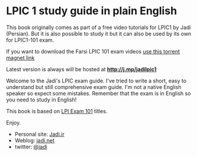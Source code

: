 # LPIC 1 study guide in plain English

This book originally comes as part of a free video tutorials for LPIC1 by Jadi (Persian). But it is also possible to study it  but it can also be used by its own for LPIC1-101 exam.

If you want to download the Farsi LPIC 101 exam videos [use this torrent magnet link](magnet:?xt=urn:btih:637a4117d1994281d9ffa6e907e6e1afbf1c8e59&dn=%D8%AF%D9%88%D8%B1%D9%87%20%D9%85%D8%AC%D8%A7%D8%B2%DB%8C%20%D8%A2%D9%85%D9%88%D8%B2%D8%B4%20%D9%84%DB%8C%D9%86%D9%88%DA%A9%D8%B3%20%D8%AA%D9%88%D8%B3%D8%B7%20%D8%AC%D8%A7%D8%AF%DB%8C%20%D9%85%DB%8C%D8%B1%D9%85%DB%8C%D8%B1%D8%A7%D9%86%DB%8C&tr=udp%3A%2F%2Fopen.demonii.com%3A1337&tr=udp%3A%2F%2Ftracker.openbittorrent.com%3A80%2Fannounce)

Latest version is always will be hosted at **http://j.mp/jadilpic1**

Welcome to the Jadi's LPIC exam guide. I've tried to write a short, easy to understand but still comprehensive exam guide. I'm not a native English speaker so expect some mistakes. Remember that the exam is in English so you need to study in English!

This book is based on [LPI Exam 101](https://www.lpi.org/linux-certifications/programs/lpic-1/exam-101) titles.

Enjoy.

- Personal site: [Jadi.ir](http://jadi.ir)
- Weblog: [jadi.net](http://jadi.net)
- twitter: [@jadi](http://twitter.com/jadi)

